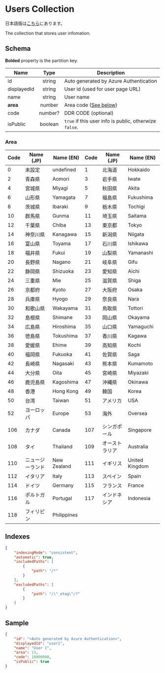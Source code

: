 # Users Collection

日本語版は[こちら](./courses-ja.md)にあります。

The collection that stores user infomation.

## Schema

**Bolded** property is the partition key.

|Name|Type|Description|
|----|:--:|-----------|
|id|string|Auto generated by Azure Authentication|
|displayedId|string|User id (used for user page URL)|
|name|string|User name|
|**area**|number|Area code ([See below](#area))|
|code|number?|DDR CODE (optional)|
|isPublic|boolean|`true` if this user info is public, otherwize `false`.|

### Area

|Code|Name (JP)|Name (EN)|Code|Name (JP)|Name (EN)|
|--|--|--|--|--|--|
|0|未設定|undefined|1|北海道|Hokkaido|
|2|青森県|Aomori|3|岩手県|Iwate|
|4|宮城県|Miyagi|5|秋田県|Akita|
|6|山形県|Yamagata|7|福島県|Fukushima|
|8|茨城県|Ibaraki|9|栃木県|Tochigi|
|10|群馬県|Gunma|11|埼玉県|Saitama|
|12|千葉県|Chiba|13|東京都|Tokyo|
|14|神奈川県|Kanagawa|15|新潟県|Niigata|
|16|富山県|Toyama|17|石川県|Ishikawa|
|18|福井県|Fukui|19|山梨県|Yamanashi|
|20|長野県|Nagano|21|岐阜県|Gifu|
|22|静岡県|Shizuoka|23|愛知県|Aichi|
|24|三重県|Mie|25|滋賀県|Shiga|
|26|京都府|Kyoto|27|大阪府|Osaka|
|28|兵庫県|Hyogo|29|奈良県|Nara|
|30|和歌山県|Wakayama|31|鳥取県|Tottori|
|32|島根県|Shimane|33|岡山県|Okayama|
|34|広島県|Hiroshima|35|山口県|Yamaguchi|
|36|徳島県|Tokushima|37|香川県|Kagawa|
|38|愛媛県|Ehime|39|高知県|Kochi|
|40|福岡県|Fukuoka|41|佐賀県|Saga|
|42|長崎県|Nagasaki|43|熊本県|Kumamoto|
|44|大分県|Oita|45|宮崎県|Miyazaki|
|46|鹿児島県|Kagoshima|47|沖縄県|Okinawa|
|48|香港|Hong Kong|49|韓国|Korea|
|50|台湾|Taiwan|51|アメリカ|USA|
|52|ヨーロッパ|Europe|53|海外|Oversea|
|106|カナダ|Canada|107|シンガポール|Singapore|
|108|タイ|Thailand|109|オーストラリア|Australia|
|110|ニュージーランド|New Zealand|111|イギリス|United Kingdom|
|112|イタリア|Italy|113|スペイン|Spain|
|114|ドイツ|Germany|115|フランス|France|
|116|ポルトガル|Portugal|117|インドネシア|Indonesia|
|118|フィリピン|Philippines|

## Indexes

```json
{
    "indexingMode": "consistent",
    "automatic": true,
    "includedPaths": [
        {
            "path": "/*"
        }
    ],
    "excludedPaths": [
        {
            "path": "/\"_etag\"/?"
        }
    ]
}
```

## Sample

```json
{
    "id": "<Auto generated by Azure Authentication>",
    "displayedId": "user1",
    "name": "User 1",
    "area": 13,
    "code": 10000000,
    "isPublic": true
}
```
